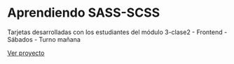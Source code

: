 # Aprendiendo SASS-SCSS

Tarjetas desarrolladas con los estudiantes del módulo 3-clase2 - Frontend - Sábados - Turno mañana

[Ver proyecto](https://icei2021.github.io/sass-example-mod3/)
